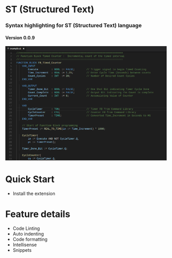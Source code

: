 # ST (Structured Text)
  
  ### Syntax highlighting for ST (Structured Text) language
  #### Version 0.0.9

  ![Structured Text highlighting](./images/preview.png)

# Quick Start
  - Install the extension

# Feature details
  - Code Linting
  - Auto indenting
  - Code formatting
  - Intellisense
  - Snippets